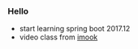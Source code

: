 ### Hello

* start learning spring boot 2017.12
* video class from [imook](https://www.imooc.com/learn/767)